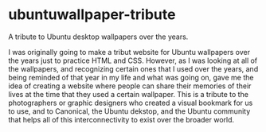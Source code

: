 # ubuntuwallpaper-tribute
A tribute to Ubuntu desktop wallpapers over the years.

I was originally going to make a tribut website for Ubuntu wallpapers over the years just to practice HTML and CSS. However, as I was looking at all of the wallpapers, and recognizing certain ones that I used over the years, and being reminded of that year in my life and what was going on, gave me the idea of creating a website where people can share their memories of their lives at the time that they used a certain wallpaper. This is a tribute to the photographers or graphic designers who created a visual bookmark for us to use, and to Canonical, the Ubuntu dekstop, and the Ubuntu community that helps all of this interconnectivity to exist over the broader world.
